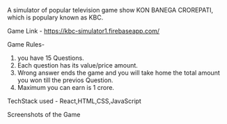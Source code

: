  A simulator of popular television game show KON BANEGA CROREPATI, which is populary known as KBC.

 Game Link - 
  https://kbc-simulator1.firebaseapp.com/
 
 Game Rules-
 1) you have 15 Questions.
 2) Each question has its value/price amount.
 3) Wrong answer ends the game and you will take home the total amount you won till the previos Question.
 4) Maximum you can earn is 1 crore.

TechStack used - React,HTML,CSS,JavaScript

Screenshots of the Game
